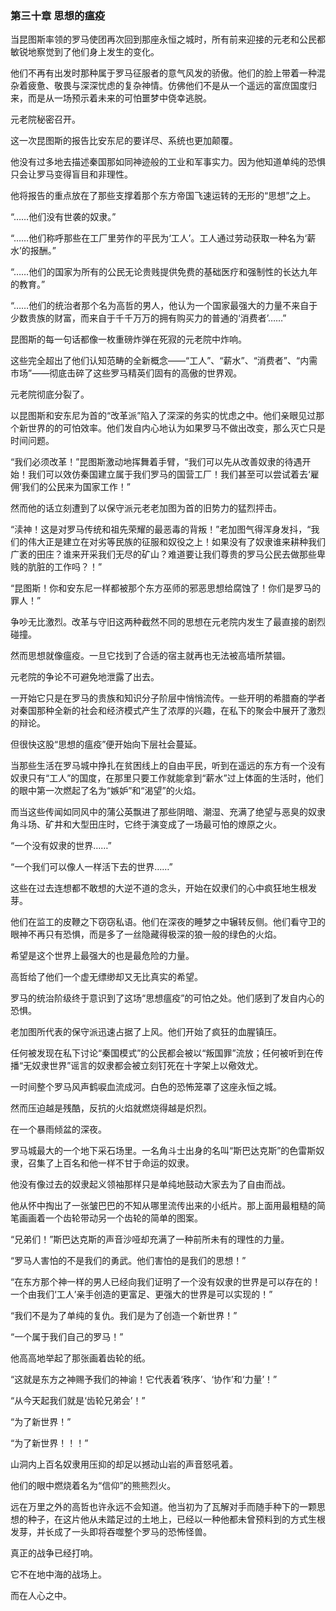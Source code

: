 ### **第三十章 思想的瘟疫**

当昆图斯率领的罗马使团再次回到那座永恒之城时，所有前来迎接的元老和公民都敏锐地察觉到了他们身上发生的变化。

他们不再有出发时那种属于罗马征服者的意气风发的骄傲。他们的脸上带着一种混杂着疲惫、敬畏与深深忧虑的复杂神情。仿佛他们不是从一个遥远的富庶国度归来，而是从一场预示着未来的可怕噩梦中侥幸逃脱。

元老院秘密召开。

这一次昆图斯的报告比安东尼的要详尽、系统也更加颠覆。

他没有过多地去描述秦国那如同神迹般的工业和军事实力。因为他知道单纯的恐惧只会让罗马变得盲目和非理性。

他将报告的重点放在了那些支撑着那个东方帝国飞速运转的无形的“思想”之上。

“……他们没有世袭的奴隶。”

“……他们称呼那些在工厂里劳作的平民为‘工人’。工人通过劳动获取一种名为‘薪水’的报酬。”

“……他们的国家为所有的公民无论贵贱提供免费的基础医疗和强制性的长达九年的教育。”

“……他们的统治者那个名为高哲的男人，他认为一个国家最强大的力量不来自于少数贵族的财富，而来自于千千万万的拥有购买力的普通的‘消费者’……”

昆图斯的每一句话都像一枚重磅炸弹在死寂的元老院中炸响。

这些完全超出了他们认知范畴的全新概念——“工人”、“薪水”、“消费者”、“内需市场”——彻底击碎了这些罗马精英们固有的高傲的世界观。

元老院彻底分裂了。

以昆图斯和安东尼为首的“改革派”陷入了深深的务实的忧虑之中。他们亲眼见过那个新世界的的可怕效率。他们发自内心地认为如果罗马不做出改变，那么灭亡只是时间问题。

“我们必须改革！”昆图斯激动地挥舞着手臂，“我们可以先从改善奴隶的待遇开始！我们可以效仿秦国建立属于我们罗马的国营工厂！我们甚至可以尝试着去‘雇佣’我们的公民来为国家工作！”

然而他的话立刻遭到了以保守派元老老加图为首的旧势力的猛烈抨击。

“渎神！这是对罗马传统和祖先荣耀的最恶毒的背叛！”老加图气得浑身发抖，“我们的伟大正是建立在对劣等民族的征服和奴役之上！如果没有了奴隶谁来耕种我们广袤的田庄？谁来开采我们无尽的矿山？难道要让我们尊贵的罗马公民去做那些卑贱的肮脏的工作吗？！”

“昆图斯！你和安东尼一样都被那个东方巫师的邪恶思想给腐蚀了！你们是罗马的罪人！”

争吵无比激烈。改革与守旧这两种截然不同的思想在元老院内发生了最直接的剧烈碰撞。

然而思想就像瘟疫。一旦它找到了合适的宿主就再也无法被高墙所禁锢。

元老院的争论不可避免地泄露了出去。

一开始它只是在罗马的贵族和知识分子阶层中悄悄流传。一些开明的希腊裔的学者对秦国那种全新的社会和经济模式产生了浓厚的兴趣，在私下的聚会中展开了激烈的辩论。

但很快这股“思想的瘟疫”便开始向下层社会蔓延。

当那些生活在罗马城中挣扎在贫困线上的自由平民，听到在遥远的东方有一个没有奴隶只有“工人”的国度，在那里只要工作就能拿到“薪水”过上体面的生活时，他们的眼中第一次燃起了名为“嫉妒”和“渴望”的火焰。

而当这些传闻如同风中的蒲公英飘进了那些阴暗、潮湿、充满了绝望与恶臭的奴隶角斗场、矿井和大型田庄时，它终于演变成了一场最可怕的燎原之火。

“一个没有奴隶的世界……”

“一个我们可以像人一样活下去的世界……”

这些在过去连想都不敢想的大逆不道的念头，开始在奴隶们的心中疯狂地生根发芽。

他们在监工的皮鞭之下窃窃私语。他们在深夜的睡梦之中辗转反侧。他们看守卫的眼神不再只有恐惧，而是多了一丝隐藏得极深的狼一般的绿色的火焰。

希望是这个世界上最强大的也是最危险的力量。

高哲给了他们一个虚无缥缈却又无比真实的希望。

罗马的统治阶级终于意识到了这场“思想瘟疫”的可怕之处。他们感到了发自内心的恐惧。

老加图所代表的保守派迅速占据了上风。他们开始了疯狂的血腥镇压。

任何被发现在私下讨论“秦国模式”的公民都会被以“叛国罪”流放；任何被听到在传播“无奴隶世界”谣言的奴隶都会被立刻钉死在十字架上以儆效尤。

一时间整个罗马风声鹤唳血流成河。白色的恐怖笼罩了这座永恒之城。

然而压迫越是残酷，反抗的火焰就燃烧得越是炽烈。

在一个暴雨倾盆的深夜。

罗马城最大的一个地下采石场里。一名角斗士出身的名叫“斯巴达克斯”的色雷斯奴隶，召集了上百名和他一样不甘于命运的奴隶。

他没有像过去的奴隶起义领袖那样只是单纯地鼓动大家去为了自由而战。

他从怀中掏出了一张皱巴巴的不知从哪里流传出来的小纸片。那上面用最粗糙的简笔画画着一个齿轮带动另一个齿轮的简单的图案。

“兄弟们！”斯巴达克斯的声音沙哑却充满了一种前所未有的理性的力量。

“罗马人害怕的不是我们的勇武。他们害怕的是我们的思想！”

“在东方那个神一样的男人已经向我们证明了一个没有奴隶的世界是可以存在的！一个由我们‘工人’亲手创造的更富足、更强大的世界是可以实现的！”

“我们不是为了单纯的复仇。我们是为了创造一个新世界！”

“一个属于我们自己的罗马！”

他高高地举起了那张画着齿轮的纸。

“这就是东方之神赐予我们的神谕！它代表着‘秩序’、‘协作’和‘力量’！”

“从今天起我们就是‘齿轮兄弟会’！”

“为了新世界！”

“为了新世界！！！”

山洞内上百名奴隶用压抑的却足以撼动山岩的声音怒吼着。

他们的眼中燃烧着名为“信仰”的熊熊烈火。

远在万里之外的高哲也许永远不会知道。他当初为了瓦解对手而随手种下的一颗思想的种子，在这片他从未踏足过的土地上，已经以一种他都未曾预料到的方式生根发芽，并长成了一头即将吞噬整个罗马的恐怖怪兽。

真正的战争已经打响。

它不在地中海的战场上。

而在人心之中。